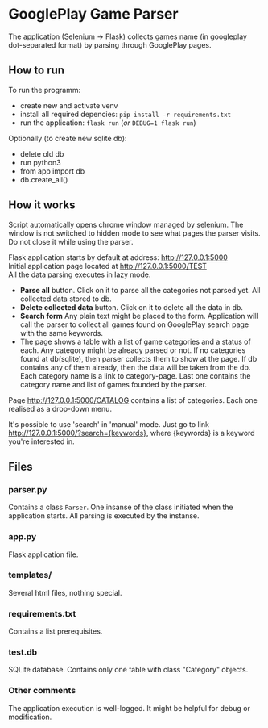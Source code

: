 # GooglePlay Game Parser

The application  (Selenium -> Flask) collects games name (in googleplay dot-separated format) by parsing through GooglePlay pages.

## How to run

To run the programm:

* create new and activate venv
* install all required depencies: ```pip install -r requirements.txt ```
* run the application: ```flask run``` (_or_ ```DEBUG=1 flask run```)

Optionally (to create new sqlite db):
* delete old db
* run python3
* from app import db
* db.create_all()

## How it works

Script automatically opens chrome window managed by selenium. The window is not switched to hidden mode to see what pages the parser visits. Do not close it while using the parser.

Flask application starts by default at address: http://127.0.0.1:5000  
Initial application page located at http://127.0.0.1:5000/TEST  
All the data parsing executes in lazy mode.

* __Parse all__  button. Click on it to parse all the categories not parsed yet. All collected data stored to db.
* __Delete collected data__ button. Click on it to delete all the data in db.
* __Search form__ Any plain text might be placed to the form. Application will call the parser to collect all games found on GooglePlay search page with the same keywords.
* The page shows a table with a list of game categories and a status of each. Any category might be already parsed or not. If no categories found at db(sqlite), then parser collects them to show at the page. If db contains any of them already, then the data will be taken from the db. Each category name is a link to category-page. Last one contains the category name and list of games founded by the parser.

Page http://127.0.0.1:5000/CATALOG contains a list of categories. Each one realised as a drop-down menu.

It's possible to use 'search' in 'manual' mode. Just go to link
http://127.0.0.1:5000/?search={keywords}, where {keywords} is a keyword you're interested in.

## Files

### parser.py

Contains a class ```Parser```. One insanse of the class initiated when the  application starts. All parsing is executed by the instanse.  

### app.py 

Flask application file.

### templates/

Several html files, nothing special.

### requirements.txt

Contains a list prerequisites.

### test.db

SQLite database. Contains only one table with class "Category" objects.

### Other comments

The application execution is well-logged. It might be helpful for debug or modification.